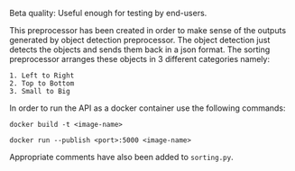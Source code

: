 Beta quality: Useful enough for testing by end-users.

This preprocessor has been created in order to make sense of the outputs generated by object detection preprocessor. The object detection just detects the objects and sends them back in a json format. The sorting preprocessor arranges these objects in 3 different categories namely:

```
1. Left to Right
2. Top to Bottom
3. Small to Big
```

In order to run the API as a docker container use the following commands: 

```docker build -t <image-name>```

```docker run --publish <port>:5000 <image-name>```

Appropriate comments have also been added to ```sorting.py```.
